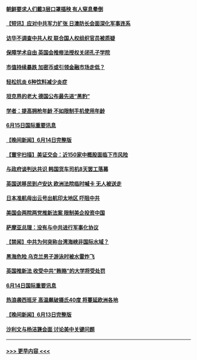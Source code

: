 #### [朝鲜要求人们戴3层口罩插秧 有人窒息晕倒](../pages/prog202/a103456507.md?t=06160851) 
#### [【短讯】应对中共军力扩张 日澳防长会面深化军事连系](../pages/prog202/a103456424.md?t=06160851) 
#### [访华不调查中共人权 联合国人权组织官员被质疑](../pages/prog202/a103456418.md?t=06160851) 
#### [保障学术自由 英国会推修法授权关闭孔子学院](../pages/prog202/a103456414.md?t=06160851) 
#### [市值持续暴跌 加密币或引领金融市场走低？](../pages/prog202/a103456388.md?t=06160851) 
#### [轻松抗炎 6种饮料减少炎症](../pages/prog202/a103456146.md?t=06160851) 
#### [坦克界的老大 德国公布最先进“黑豹”](../pages/prog202/a103456137.md?t=06160851) 
#### [学者：提高拥枪年龄 不如限制手机使用年龄](../pages/prog202/a103456130.md?t=06160851) 
#### [6月15日国际重要讯息](../pages/prog202/a103456107.md?t=06160851) 
#### [【晚间新闻】6月14日完整版](../pages/prog202/a103455840.md?t=06160851) 
#### [【寰宇扫描】美证交会：近150家中概股面临下市风险](../pages/prog202/a103455854.md?t=06160851) 
#### [与政府谈判达共识 韩国货车司机8天罢工落幕](../pages/prog202/a103455937.md?t=06160851) 
#### [英国送移民到卢安达 欧洲法院临时喊卡 无人被送走](../pages/prog202/a103455888.md?t=06160851) 
#### [日本准航母出云号出航印太地区 吓阻中共](../pages/prog202/a103455834.md?t=06160851) 
#### [美国会两院两党推新法案 限制美企投资中国](../pages/prog202/a103455535.md?t=06160851) 
#### [萨摩亚总理：没有与中共进行军事化协议](../pages/prog202/a103455539.md?t=06160851) 
#### [【禁闻】中共为何突称台湾海峡非国际水域？](../pages/prog202/a103455440.md?t=06160851) 
#### [黑海危险 乌克兰男子游泳时被水雷炸飞](../pages/prog202/a103455263.md?t=06160851) 
#### [英国推新法 收受中共“贿赂”的大学将受处罚](../pages/prog202/a103455269.md?t=06160851) 
#### [6月14日国际重要讯息](../pages/prog202/a103455207.md?t=06160851) 
#### [热浪袭西班牙 高温飙破摄氏40度 将蔓延欧洲各地](../pages/prog202/a103455134.md?t=06160851) 
#### [【晚间新闻】6月13日完整版](../pages/prog202/a103454980.md?t=06160851) 
#### [沙利文与杨洁篪会面 讨论美中关键问题](../pages/prog202/a103454989.md?t=06160851) 

----
#### [ >>> 更早内容 <<< ](../indexes/prog202-earlier.md)
